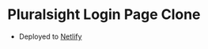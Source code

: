 # Pluralsight Login Page Clone

- Deployed to [Netlify][1]

[1]: https://clone-pluralsight-login.netlify.com/
